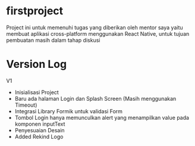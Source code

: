 # firstproject
 Project ini untuk memenuhi tugas yang diberikan oleh mentor saya yaitu membuat aplikasi cross-platform menggunakan React Native, untuk tujuan pembuatan masih dalam tahap diskusi

# Version Log
V1
- Inisialisasi Project
- Baru ada halaman Login dan Splash Screen (Masih menggunakan Timeout)
- Integrasi Library Formik untuk validasi Form
- Tombol Login hanya memunculkan alert yang menampilkan value pada komponen inputText
- Penyesuaian Desain
- Added Rekind Logo
